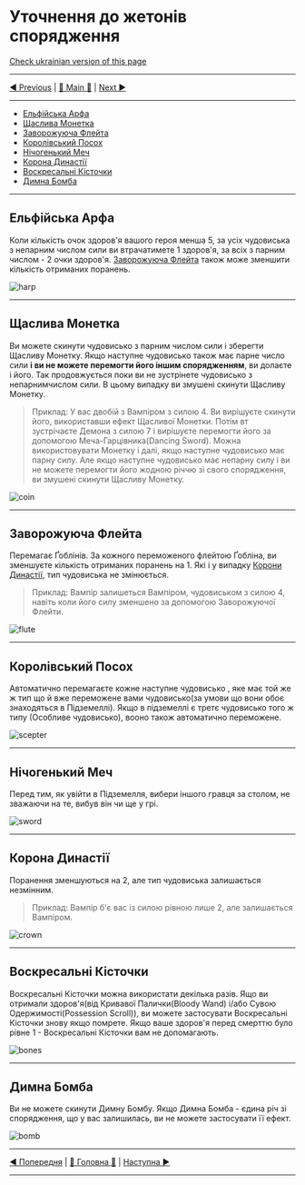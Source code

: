 # Уточнення до жетонів спорядження

[Check ukrainian version of this page](../ua/ClarificationsOfEquipmentTilesPage.mds)

***

[◄ Previous](GamePlayPage.md) | [🚪 Main 🚪](IndexPage.md) | [Next ►](DescriptionOfSpecialMonsters.md)

***

* [Ельфійська Арфа](#ельфійська-арфа)
* [Щаслива Монетка](#щаслива-монетка)
* [Заворожуюча Флейта](#заворожуюча-флейта)
* [Королівський Посох](#королівський-посох)
* [Нічогенький Меч](#нічогенький-меч)
* [Корона Династії](#корона-династії)
* [Воскресальні Кісточки](#воскресальні-кісточки)
* [Димна Бомба](#димна-бомба)

***

## Ельфійська Арфа

Коли кількість очок здоров'я вашого героя менша 5, за усіх чудовиська з непарним числом сили ви втрачатимете 1 здоров'я, за всіх з парним числом - 2 очки здоров'я. [Заворожуюча Флейта](#заворожуюча-флейта) також може зменшити кількість отриманих поранень.

![harp]

***

## Щаслива Монетка

Ви можете скинути чудовисько з парним числом сили і зберегти Щасливу Монетку. Якщо наступне чудовисько також має парне число сили **і ви не можете перемогти його іншим спорядженням**, ви долаєте і його. Так продовжується поки ви не зустрінете чудовисько з непарнимчислом сили. В цьому випадку ви змушені скинути Щасливу Монетку.

> Приклад: У вас двобій з Вампіром з силою 4. Ви вирішуєте скинути його, використавши ефект Щасливої Монетки. Потім вт зустрічаєте Демона з силою 7 і вирішуєте перемогти його за допомогою Меча-Гарцівника(Dancing Sword). Можна використовувати Монетку і далі, якщо наступне чудовисько має парну силу. Але якщо наступне чудовисько має непарну силу і ви не можете перемогти його жодною річчю зі свого спорядження, ви змушені скинути Щасливу Монетку.

![coin]

***

## Заворожуюча Флейта

Перемагає Ґоблінів.  За кожного переможеного флейтою Ґобліна, ви зменшуєте кількість отриманих поранень на 1. Які і у випадку [Корони Династії](#корона-династії), тип чудовиська не змінюється.

> Приклад: Вампір залишеться Вампіром, чудовиськом з силою 4, навіть коли його силу зменшено за допомогою Заворожуючої Флейти.

![flute]

***

## Королівський Посох

Автоматично перемагаєте кожне наступне чудовисько , яке має той же ж тип що й вже переможене вами чудовисько(за умови що вони обоє знаходяться в Підземеллі). Якщо в підземеллі є третє чудовисько того ж типу (Особливе чудовисько), вооно також автоматично переможене.

![scepter]

***

## Нічогенький Меч

Перед тим, як увійти в Підземелля, вибери іншого гравця за столом, не зважаючи на те, вибув він чи ще у грі.

![sword]

***

## Корона Династії

Поранення зменшуються на 2, але тип чудовиська залишається незмінним.

> Приклад: Вампір б'є вас із силою рівною лише 2, але залишається Вампіром.

![crown]

***

## Воскресальні Кісточки

Воскресальні Кісточки можна використати декілька разів. Ящо ви отримали здоров'я(від Кривавої Палички(Bloody Wand) і/або Сувою Одержимості(Possession Scroll)), ви можете застосувати Воскресальні Кісточки знову якщо помрете. Якщо ваше здоров'я перед смерттю було рівне 1 - Воскресальні Кісточки вам не допомагають.

![bones]

***

## Димна Бомба

Ви не можете скинути Димну Бомбу. Якщо Димна Бомба - єдина річ зі спорядження, що у вас залишилась, ви не можете застосувати її ефект.

![bomb]

***

[◄ Попередня](GamePlayPage.md) | [🚪 Головна 🚪](IndexPage.md) | [Наступна ►](DescriptionOfSpecialMonsters.md)

***

<!--Image links ref-->

[harp]: ../../resources/img/equipment1.jpg
[coin]: ../../resources/img/equipment2.jpg
[flute]: ../../resources/img/equipment3.jpg
[scepter]: ../../resources/img/equipment4.jpg
[sword]: ../../resources/img/equipment5.jpg
[crown]: ../../resources/img/equipment6.jpg
[bones]: ../../resources/img/equipment7.jpg
[bomb]: ../../resources/img/equipment8.jpg